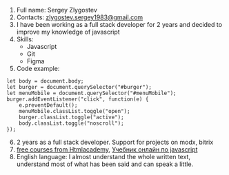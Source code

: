 1. Full name: Sergey Zlygostev
2. Contacts: zlygostev.sergey1983@gmail.com
3. I have been working as a full stack developer for 2 years and decided to improve my knowledge of javascript
4. Skills: 
    * Javascript
    * Git
    * Figma
5. Code example: 
```
let body = document.body;
let burger = document.querySelector("#burger");
let menuMobile = document.querySelector("#menuMobile");
burger.addEventListener("click", function(e) {
    e.preventDefault();
    menuMobile.classList.toggle("open");
    burger.classList.toggle("active");
    body.classList.toggle("noscroll");
});
```
6. 2 years as a full stack developer. Support for projects on modx, bitrix
7. [free courses from Htmlacademy](https://htmlacademy.ru/), [Учебник онлайн по javascript](https://learn.javascript.ru/)
8. English language: I almost understand the whole written text, understand most of what has been said and can speak a little.